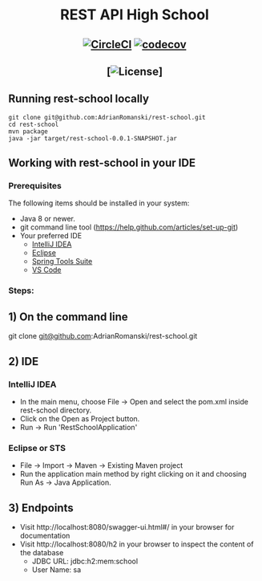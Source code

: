 # <div align="center"> REST API High School</div>

## <div align="center"> [![CircleCI](https://circleci.com/gh/AdrianRomanski/rest-school.svg?style=svg)](https://circleci.com/gh/AdrianRomanski/rest-school) [![codecov](https://codecov.io/gh/AdrianRomanski/rest-school/branch/master/graph/badge.svg)](https://codecov.io/gh/AdrianRomanski/rest-school) </div>
## <div align="center"> [![License](https://img.shields.io/badge/License-Apache%202.0-blue.svg)] </div>

## <div align="left"> Running rest-school locally </div>

    git clone git@github.com:AdrianRomanski/rest-school.git
    cd rest-school
    mvn package
    java -jar target/rest-school-0.0.1-SNAPSHOT.jar

## <div align="left"> Working with rest-school in your IDE

### Prerequisites

The following items should be installed in your system:

- Java 8 or newer.
- git command line tool (https://help.github.com/articles/set-up-git)
- Your preferred IDE
    - [IntelliJ IDEA](https://www.jetbrains.com/idea/)
    - [Eclipse](https://www.eclipse.org/)
    - [Spring Tools Suite](https://spring.io/tools)
    - [VS Code](https://code.visualstudio.com/)

### Steps:

## 1) On the command line
git clone git@github.com:AdrianRomanski/rest-school.git

## 2) IDE
### IntelliJ IDEA
- In the main menu, choose File -> Open and select the pom.xml inside rest-school directory.
- Click on the Open as Project button.
- Run -> Run 'RestSchoolApplication'

### Eclipse or STS
- File -> Import -> Maven -> Existing Maven project
- Run the application main method by right clicking on it and choosing Run As -> Java Application.

## 3) Endpoints
- Visit http://localhost:8080/swagger-ui.html#/ in your browser for documentation
- Visit http://localhost:8080/h2 in your browser to inspect the content of the database
    - JDBC URL: jdbc:h2:mem:school
    - User Name: sa